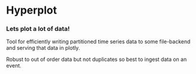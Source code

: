 # Hyperplot

### Lets plot a lot of data!

Tool for efficiently writing partitioned time series data to some file-backend and serving that data in plotly.

Robust to out of order data but not duplicates so best to ingest data on an event.
